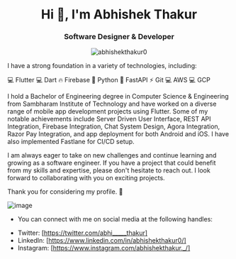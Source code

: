
<h1 align="center">Hi 👋, I'm Abhishek Thakur</h1>
<h3 align="center">Software Designer & Developer</h3>

<p align="center"> <img src="https://komarev.com/ghpvc/?username=abhishekthakur0&label=Profile%20views&color=0e75b6&style=flat" alt="abhishekthakur0" /> </p>
I have a strong foundation in a variety of technologies, including:

💻 Flutter 
💻 Dart 
🔥 Firebase 
🐍 Python 
🚀 FastAPI 
⚡ Git 
💻 AWS 
💻 GCP

I hold a Bachelor of Engineering degree in Computer Science & Engineering from Sambharam Institute of Technology and have worked on a diverse range of mobile app development projects using Flutter. Some of my notable achievements include Server Driven User Interface, REST API Integration, Firebase Integration, Chat System Design, Agora Integration, Razor Pay Integration, and app deployment for both Android and iOS. I have also implemented Fastlane for CI/CD setup.

I am always eager to take on new challenges and continue learning and growing as a software engineer. If you have a project that could benefit from my skills and expertise, please don't hesitate to reach out. I look forward to collaborating with you on exciting projects. 

Thank you for considering my profile. 🙏

![image](https://www.codewars.com/users/abhishekthakur/badges/large)

* You can connect with me on social media at the following handles:
- Twitter: [https://twitter.com/abhi_____thakur]
- LinkedIn: [https://www.linkedin.com/in/abhishekthakur0/]
- Instagram: [https://www.instagram.com/abhishekthakur._/]
